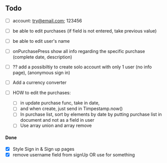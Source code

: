 ## Todo

- [ ] account: try@email.com; 123456

- [ ] be able to edit purchases (if field is not entered, take previous value)

- [ ] be able to edit user's name

- [ ] onPurchasePress show all info regarding the specific purchase (complete date, description)

- [ ] ?? add a possibiltiy to create solo account with only 1 user (no info page), (anonymous sign in)

- [ ] Add a currency converter

- [ ] HOW to edit the purchases:
    - [ ] in update purchase func, take in date, 
    - [ ] and when create, just send in Timpestamp.now()
    - [ ] In purchase list, sort by elements by date by putting purchase list in document and not as a field in user
    - [ ] Use array union and array remove 

#### Done

- [x] Style Sign in & Sign up pages
- [x] remove username field from signUp OR use for something